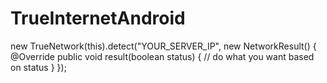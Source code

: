 # TrueInternetAndroid



new TrueNetwork(this).detect("YOUR_SERVER_IP", new NetworkResult() {
            @Override
            public void result(boolean status) {
                // do what you want based on status 
            }
        });
